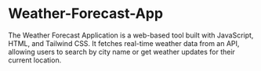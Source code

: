 # Weather-Forecast-App
The Weather Forecast Application is a web-based tool built with JavaScript, HTML, and Tailwind CSS. It fetches real-time weather data from an API, allowing users to search by city name or get weather updates for their current location. 
